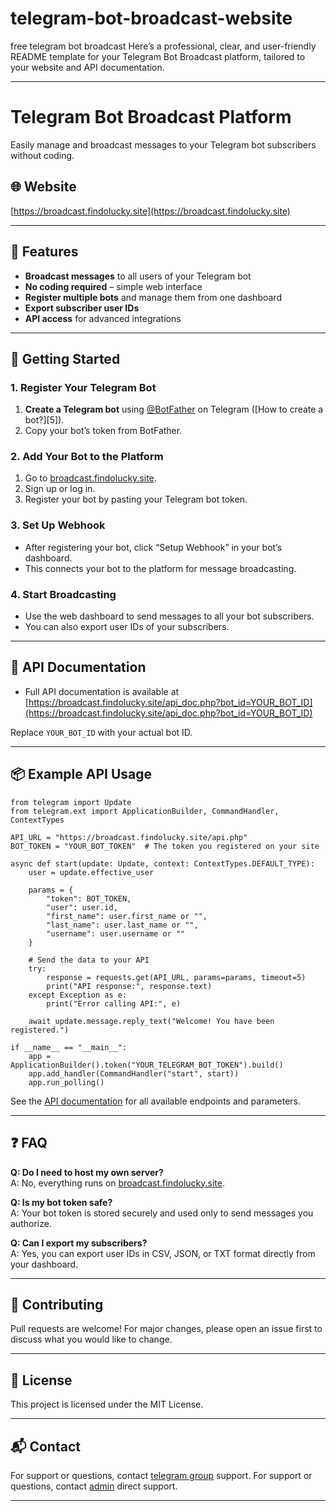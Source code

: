 # telegram-bot-broadcast-website
free telegram bot broadcast 
Here’s a professional, clear, and user-friendly README template for your Telegram Bot Broadcast platform, tailored to your website and API documentation.

---

# Telegram Bot Broadcast Platform

Easily manage and broadcast messages to your Telegram bot subscribers without coding.

## 🌐 Website

[https://broadcast.findolucky.site](https://broadcast.findolucky.site)

---

## 🚀 Features

- **Broadcast messages** to all users of your Telegram bot
- **No coding required** – simple web interface
- **Register multiple bots** and manage them from one dashboard
- **Export subscriber user IDs**
- **API access** for advanced integrations

---

## 📝 Getting Started

### 1. Register Your Telegram Bot

1. **Create a Telegram bot** using [@BotFather](https://core.telegram.org/bots#botfather) on Telegram ([How to create a bot?][5]).
2. Copy your bot’s token from BotFather.

### 2. Add Your Bot to the Platform

1. Go to [broadcast.findolucky.site](https://broadcast.findolucky.site).
2. Sign up or log in.
3. Register your bot by pasting your Telegram bot token.

### 3. Set Up Webhook

- After registering your bot, click “Setup Webhook” in your bot’s dashboard.
- This connects your bot to the platform for message broadcasting.

### 4. Start Broadcasting

- Use the web dashboard to send messages to all your bot subscribers.
- You can also export user IDs of your subscribers.

---

## 📖 API Documentation

- Full API documentation is available at  
  [https://broadcast.findolucky.site/api_doc.php?bot_id=YOUR_BOT_ID](https://broadcast.findolucky.site/api_doc.php?bot_id=YOUR_BOT_ID)

Replace `YOUR_BOT_ID` with your actual bot ID.

---

## 📦 Example API Usage

```import requests
from telegram import Update
from telegram.ext import ApplicationBuilder, CommandHandler, ContextTypes

API_URL = "https://broadcast.findolucky.site/api.php"
BOT_TOKEN = "YOUR_BOT_TOKEN"  # The token you registered on your site

async def start(update: Update, context: ContextTypes.DEFAULT_TYPE):
    user = update.effective_user

    params = {
        "token": BOT_TOKEN,
        "user": user.id,
        "first_name": user.first_name or "",
        "last_name": user.last_name or "",
        "username": user.username or ""
    }

    # Send the data to your API
    try:
        response = requests.get(API_URL, params=params, timeout=5)
        print("API response:", response.text)
    except Exception as e:
        print("Error calling API:", e)

    await update.message.reply_text("Welcome! You have been registered.")

if __name__ == "__main__":
    app = ApplicationBuilder().token("YOUR_TELEGRAM_BOT_TOKEN").build()
    app.add_handler(CommandHandler("start", start))
    app.run_polling()
```

See the [API documentation](https://broadcast.findolucky.site/api_doc.php) for all available endpoints and parameters.

---

## ❓ FAQ

**Q: Do I need to host my own server?**  
A: No, everything runs on [broadcast.findolucky.site](https://broadcast.findolucky.site).

**Q: Is my bot token safe?**  
A: Your bot token is stored securely and used only to send messages you authorize.

**Q: Can I export my subscribers?**  
A: Yes, you can export user IDs in CSV, JSON, or TXT format directly from your dashboard.

---

## 🤝 Contributing

Pull requests are welcome! For major changes, please open an issue first to discuss what you would like to change.

---

## 📄 License

This project is licensed under the MIT License.

---

## 📬 Contact

For support or questions, contact [telegram group](https://t.me/globalhelper) support.
For support or questions, contact [admin](https://t.me/forwardtarbot)  direct support.

---


